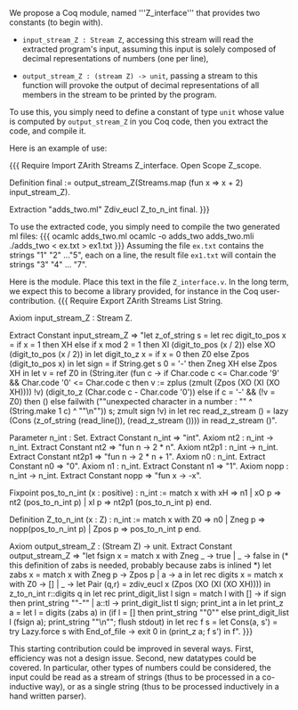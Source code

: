 We propose a Coq module, named '''Z_interface''' that provides two constants (to begin with).

 *  `input_stream_Z : Stream Z`,
accessing this stream will read the extracted program's input, assuming this input is solely composed of decimal representations of numbers (one per line),

 * `output_stream_Z : (stream Z) -> unit`,
passing a stream to this function will provoke the output of decimal representations of all members in the stream to be printed by the
program.

To use this, you simply need to define a constant of type `unit` whose value is computed by
`output_stream_Z` in you Coq code, then you extract the code, and compile it.

Here is an example of use:

{{{
Require Import ZArith Streams Z_interface.
Open Scope Z_scope.

Definition final := output_stream_Z(Streams.map (fun x => x + 2) input_stream_Z).

Extraction "adds_two.ml" Zdiv_eucl Z_to_n_int final.
}}}

To use the extracted code, you simply need to compile the two generated ml files:
{{{
ocamlc adds_two.ml
ocamlc -o adds_two adds_two.mli
./adds_two < ex.txt > ex1.txt
}}}
Assuming the file `ex.txt` contains the strings "1" "2" ..."5", each on a line,
the result file `ex1.txt` will contain the strings "3" "4" ... "7".

Here is the module.  Place this text in the file `Z_interface.v`.  In the long term, we expect this to become a library provided, for instance
in the Coq user-contribution.
{{{
Require Export ZArith Streams List String.

Axiom input_stream_Z : Stream Z.

Extract Constant input_stream_Z => "let z_of_string s =
  let rec digit_to_pos x = 
    if x = 1 then XH
    else if x mod 2 = 1 then XI (digit_to_pos (x / 2))
    else XO (digit_to_pos (x / 2)) in
  let digit_to_z x =
    if x = 0 then Z0 else Zpos (digit_to_pos x) in
  let sign = if String.get s 0 = '-' then Zneg XH else Zpos XH in
  let v = ref Z0 in
  (String.iter 
    (fun c ->
       if Char.code c <= Char.code '9' && Char.code '0' <= Char.code c then
          v := 
          zplus (zmult (Zpos (XO (XI (XO XH)))) !v)
              (digit_to_z (Char.code c - Char.code '0'))
       else if c = '-' && (!v = Z0) then ()
       else  failwith (""unexpected character in a number : "" ^ (String.make 1 c)
                       ^ ""\n"")) s; zmult sign !v) in
  let rec read_z_stream () =
    lazy (Cons (z_of_string (read_line()), (read_z_stream ()))) in
    read_z_stream ()".

Parameter n_int : Set.
Extract Constant n_int => "int".
Axiom nt2 : n_int -> n_int.
Extract Constant nt2 => "fun n -> 2 * n".
Axiom nt2p1 : n_int -> n_int.
Extract Constant nt2p1 => "fun n -> 2 * n + 1".
Axiom n0 : n_int.
Extract Constant n0 => "0".
Axiom n1 : n_int.
Extract Constant n1 => "1".
Axiom nopp : n_int -> n_int.
Extract Constant nopp => "fun x -> -x".

Fixpoint pos_to_n_int (x : positive) : n_int :=
  match x with
    xH => n1
  | xO p => nt2 (pos_to_n_int p)
  | xI p => nt2p1 (pos_to_n_int p)
  end.

Definition Z_to_n_int (x : Z) : n_int :=
  match x with
    Z0 => n0
  | Zneg p => nopp(pos_to_n_int p)
  | Zpos p => pos_to_n_int p
  end.

Axiom output_stream_Z :  (Stream Z) -> unit.
Extract Constant output_stream_Z =>
  "let fsign x = match x with Zneg _ -> true | _ -> false in
   (* this definition of zabs is needed, probably because zabs is inlined *)
   let zabs x = match x with Zneg p -> Zpos p | a -> a in
   let rec digits x =
     match x with
       Z0 -> []
     | _ -> let Pair (q,r) = zdiv_eucl x (Zpos (XO (XI (XO XH)))) in
          z_to_n_int r::digits q in
   let rec print_digit_list l sign =
          match l with
            [] -> if sign then print_string ""-""
          | a::tl -> print_digit_list tl sign; print_int a in
     let print_z a =
       let l = digits (zabs a) in
       (if l = [] then print_string ""0"" else print_digit_list l (fsign a);
        print_string ""\n""; flush stdout)  in
     let rec f s =
       let Cons(a, s') = try Lazy.force s with End_of_file -> exit 0 in
         (print_z a; f s') in
     f".
}}}

This starting contribution could be improved in several ways.  First, efficiency was not a design issue.  Second, new datatypes
could be covered.  In particular, other types of numbers could be considered, the input could be read as a stream of strings
(thus to be processed in a co-inductive way), or as a single string (thus to be processed inductively in a hand written parser).
